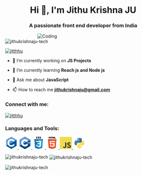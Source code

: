 
<h1 align="center">Hi 👋, I'm Jithu Krishna JU</h1>
<h3 align="center">A passionate front end developer from India</h3>
<img align="right" alt="Coding" width="400" src="https://cdn.dribbble.com/users/1059583/screenshots/4171367/coding-freak.gif">
<p align="left"> <img src="https://komarev.com/ghpvc/?username=jithukrishnaju-tech&label=Profile%20views&color=0e75b6&style=flat" alt="jithukrishnaju-tech" /> </p>

<p align="left"> <a href="https://twitter.com/jitthhu" target="blank"><img src="https://img.shields.io/twitter/follow/jitthhu?logo=twitter&style=for-the-badge" alt="jitthhu" /></a> </p>

- 🔭 I’m currently working on **JS Projects**

- 🌱 I’m currently learning **Reach js and Node js**

- 💬 Ask me about **JavaScript**

- 📫 How to reach me **jithukrishnaju@gmail.com**

<h3 align="left">Connect with me:</h3>
<p align="left">
<a href="https://twitter.com/jitthhu" target="blank"><img align="center" src="https://raw.githubusercontent.com/rahuldkjain/github-profile-readme-generator/master/src/images/icons/Social/twitter.svg" alt="jitthhu" height="30" width="40" /></a>
</p>

<h3 align="left">Languages and Tools:</h3>
<p align="left"> <a href="https://www.cprogramming.com/" target="_blank" rel="noreferrer"> <img src="https://raw.githubusercontent.com/devicons/devicon/master/icons/c/c-original.svg" alt="c" width="40" height="40"/> </a> <a href="https://www.w3schools.com/cpp/" target="_blank" rel="noreferrer"> <img src="https://raw.githubusercontent.com/devicons/devicon/master/icons/cplusplus/cplusplus-original.svg" alt="cplusplus" width="40" height="40"/> </a> <a href="https://www.w3schools.com/css/" target="_blank" rel="noreferrer"> <img src="https://raw.githubusercontent.com/devicons/devicon/master/icons/css3/css3-original-wordmark.svg" alt="css3" width="40" height="40"/> </a> <a href="https://www.w3.org/html/" target="_blank" rel="noreferrer"> <img src="https://raw.githubusercontent.com/devicons/devicon/master/icons/html5/html5-original-wordmark.svg" alt="html5" width="40" height="40"/> </a> <a href="https://developer.mozilla.org/en-US/docs/Web/JavaScript" target="_blank" rel="noreferrer"> <img src="https://raw.githubusercontent.com/devicons/devicon/master/icons/javascript/javascript-original.svg" alt="javascript" width="40" height="40"/> </a> <a href="https://www.python.org" target="_blank" rel="noreferrer"> <img src="https://raw.githubusercontent.com/devicons/devicon/master/icons/python/python-original.svg" alt="python" width="40" height="40"/> </a> </p>

<p><img align="left" src="https://github-readme-stats.vercel.app/api/top-langs?username=jithukrishnaju-tech&show_icons=true&locale=en&layout=compact" alt="jithukrishnaju-tech" /></p>

<p>&nbsp;<img align="center" src="https://github-readme-stats.vercel.app/api?username=jithukrishnaju-tech&show_icons=true&locale=en" alt="jithukrishnaju-tech" /></p>

<p><img align="center" src="https://github-readme-streak-stats.herokuapp.com/?user=jithukrishnaju-tech&" alt="jithukrishnaju-tech" /></p>





